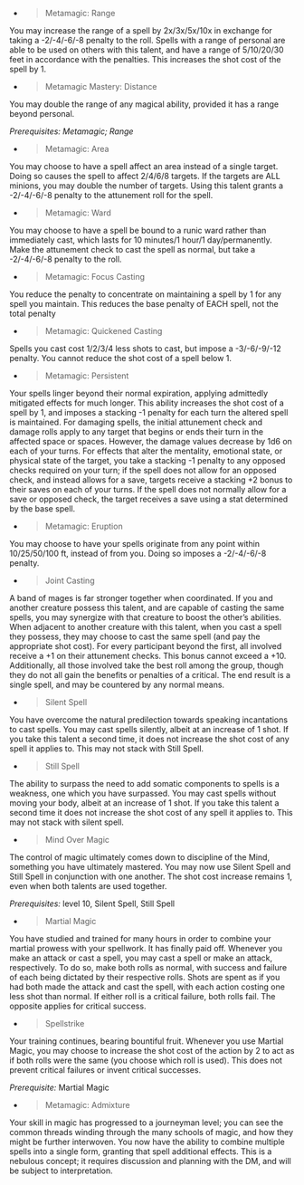   - > Metamagic: Range

You may increase the range of a spell by 2x/3x/5x/10x in exchange for
taking a -2/-4/-6/-8 penalty to the roll. Spells with a range of
personal are able to be used on others with this talent, and have a
range of 5/10/20/30 feet in accordance with the penalties. This
increases the shot cost of the spell by 1.

  - > Metamagic Mastery: Distance

You may double the range of any magical ability, provided it has a range
beyond personal.

*Prerequisites: Metamagic; Range*

  - > Metamagic: Area

You may choose to have a spell affect an area instead of a single
target. Doing so causes the spell to affect 2/4/6/8 targets. If the
targets are ALL minions, you may double the number of targets. Using
this talent grants a -2/-4/-6/-8 penalty to the attunement roll for the
spell.

  - > Metamagic: Ward

You may choose to have a spell be bound to a runic ward rather than
immediately cast, which lasts for 10 minutes/1 hour/1 day/permanently.
Make the attunement check to cast the spell as normal, but take a
-2/-4/-6/-8 penalty to the roll.

  - > Metamagic: Focus Casting

You reduce the penalty to concentrate on maintaining a spell by 1 for
any spell you maintain. This reduces the base penalty of EACH spell, not
the total penalty

  - > Metamagic: Quickened Casting

Spells you cast cost 1/2/3/4 less shots to cast, but impose a
-3/-6/-9/-12 penalty. You cannot reduce the shot cost of a spell below
1.

  - > Metamagic: Persistent

Your spells linger beyond their normal expiration, applying admittedly
mitigated effects for much longer. This ability increases the shot cost
of a spell by 1, and imposes a stacking -1 penalty for each turn the
altered spell is maintained. For damaging spells, the initial attunement
check and damage rolls apply to any target that begins or ends their
turn in the affected space or spaces. However, the damage values
decrease by 1d6 on each of your turns. For effects that alter the
mentality, emotional state, or physical state of the target, you take a
stacking -1 penalty to any opposed checks required on your turn; if the
spell does not allow for an opposed check, and instead allows for a
save, targets receive a stacking +2 bonus to their saves on each of your
turns. If the spell does not normally allow for a save or opposed check,
the target receives a save using a stat determined by the base spell.

  - > Metamagic: Eruption

You may choose to have your spells originate from any point within
10/25/50/100 ft, instead of from you. Doing so imposes a -2/-4/-6/-8
penalty.

  - > Joint Casting

A band of mages is far stronger together when coordinated. If you and
another creature possess this talent, and are capable of casting the
same spells, you may synergize with that creature to boost the other’s
abilities. When adjacent to another creature with this talent, when you
cast a spell they possess, they may choose to cast the same spell (and
pay the appropriate shot cost). For every participant beyond the first,
all involved receive a +1 on their attunement checks. This bonus cannot
exceed a +10. Additionally, all those involved take the best roll among
the group, though they do not all gain the benefits or penalties of a
critical. The end result is a single spell, and may be countered by any
normal means.

  - > Silent Spell

You have overcome the natural predilection towards speaking incantations
to cast spells. You may cast spells silently, albeit at an increase of 1
shot. If you take this talent a second time, it does not increase the
shot cost of any spell it applies to. This may not stack with Still
Spell.

  - > Still Spell

The ability to surpass the need to add somatic components to spells is a
weakness, one which you have surpassed. You may cast spells without
moving your body, albeit at an increase of 1 shot. If you take this
talent a second time it does not increase the shot cost of any spell it
applies to. This may not stack with silent spell.

  - > Mind Over Magic

The control of magic ultimately comes down to discipline of the Mind,
something you have ultimately mastered. You may now use Silent Spell and
Still Spell in conjunction with one another. The shot cost increase
remains 1, even when both talents are used together.

*Prerequisites:* level 10, Silent Spell, Still Spell

  - > Martial Magic

You have studied and trained for many hours in order to combine your
martial prowess with your spellwork. It has finally paid off. Whenever
you make an attack or cast a spell, you may cast a spell or make an
attack, respectively. To do so, make both rolls as normal, with success
and failure of each being dictated by their respective rolls. Shots are
spent as if you had both made the attack and cast the spell, with each
action costing one less shot than normal. If either roll is a critical
failure, both rolls fail. The opposite applies for critical success.

  - > Spellstrike

Your training continues, bearing bountiful fruit. Whenever you use
Martial Magic, you may choose to increase the shot cost of the action by
2 to act as if both rolls were the same (you choose which roll is used).
This does not prevent critical failures or invent critical successes.

*Prerequisite:* Martial Magic

  - > Metamagic: Admixture

Your skill in magic has progressed to a journeyman level; you can see
the common threads winding through the many schools of magic, and how
they might be further interwoven. You now have the ability to combine
multiple spells into a single form, granting that spell additional
effects. This is a nebulous concept; it requires discussion and planning
with the DM, and will be subject to interpretation.
